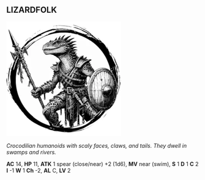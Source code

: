 ## LIZARDFOLK

![](images/lizardfolk.webp)

_Crocodilian humanoids with scaly faces, claws, and tails. They dwell in swamps and rivers._

**AC** 14, **HP** 11, **ATK** 1 spear (close/near) +2 (1d6), **MV** near (swim), **S** 1 **D** 1 **C** 2 **I** -1 **W** 1 **Ch** -2, **AL** C, **LV** 2

